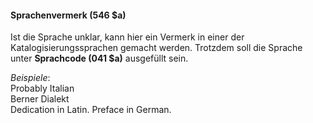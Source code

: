 #### Sprachenvermerk (546 $a)

Ist die Sprache unklar, kann hier ein Vermerk in einer der Katalogisierungssprachen gemacht werden. Trotzdem soll die Sprache unter **Sprachcode (041 $a)** ausgefüllt sein.

_Beispiele_:  
Probably Italian  
Berner Dialekt  
Dedication in Latin. Preface in German.